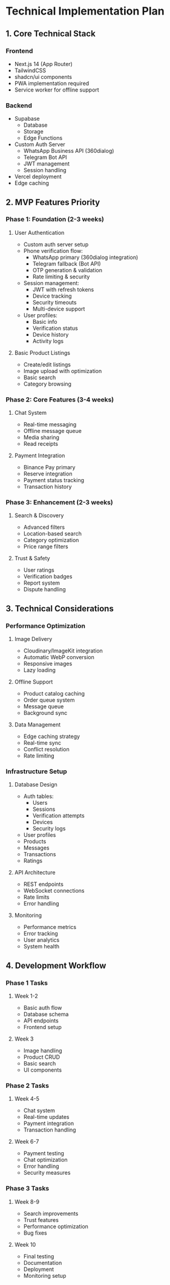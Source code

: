 # Technical Implementation Plan

## 1. Core Technical Stack

### Frontend
- Next.js 14 (App Router)
- TailwindCSS
- shadcn/ui components
- PWA implementation required
- Service worker for offline support

### Backend
- Supabase
  * Database
  * Storage
  * Edge Functions
- Custom Auth Server
  * WhatsApp Business API (360dialog)
  * Telegram Bot API
  * JWT management
  * Session handling
- Vercel deployment
- Edge caching

## 2. MVP Features Priority

### Phase 1: Foundation (2-3 weeks)
1. User Authentication
   - Custom auth server setup
   - Phone verification flow:
     * WhatsApp primary (360dialog integration)
     * Telegram fallback (Bot API)
     * OTP generation & validation
     * Rate limiting & security
   - Session management:
     * JWT with refresh tokens
     * Device tracking
     * Security timeouts
     * Multi-device support
   - User profiles:
     * Basic info
     * Verification status
     * Device history
     * Activity logs

2. Basic Product Listings
   - Create/edit listings
   - Image upload with optimization
   - Basic search
   - Category browsing

### Phase 2: Core Features (3-4 weeks)
1. Chat System
   - Real-time messaging
   - Offline message queue
   - Media sharing
   - Read receipts

2. Payment Integration
   - Binance Pay primary
   - Reserve integration
   - Payment status tracking
   - Transaction history

### Phase 3: Enhancement (2-3 weeks)
1. Search & Discovery
   - Advanced filters
   - Location-based search
   - Category optimization
   - Price range filters

2. Trust & Safety
   - User ratings
   - Verification badges
   - Report system
   - Dispute handling

## 3. Technical Considerations

### Performance Optimization
1. Image Delivery
   - Cloudinary/ImageKit integration
   - Automatic WebP conversion
   - Responsive images
   - Lazy loading

2. Offline Support
   - Product catalog caching
   - Order queue system
   - Message queue
   - Background sync

3. Data Management
   - Edge caching strategy
   - Real-time sync
   - Conflict resolution
   - Rate limiting

### Infrastructure Setup
1. Database Design
   - Auth tables:
     * Users
     * Sessions
     * Verification attempts
     * Devices
     * Security logs
   - User profiles
   - Products
   - Messages
   - Transactions
   - Ratings

2. API Architecture
   - REST endpoints
   - WebSocket connections
   - Rate limits
   - Error handling

3. Monitoring
   - Performance metrics
   - Error tracking
   - User analytics
   - System health

## 4. Development Workflow

### Phase 1 Tasks
1. Week 1-2
   - Basic auth flow
   - Database schema
   - API endpoints
   - Frontend setup

2. Week 3
   - Image handling
   - Product CRUD
   - Basic search
   - UI components

### Phase 2 Tasks
1. Week 4-5
   - Chat system
   - Real-time updates
   - Payment integration
   - Transaction handling

2. Week 6-7
   - Payment testing
   - Chat optimization
   - Error handling
   - Security measures

### Phase 3 Tasks
1. Week 8-9
   - Search improvements
   - Trust features
   - Performance optimization
   - Bug fixes

2. Week 10
   - Final testing
   - Documentation
   - Deployment
   - Monitoring setup 